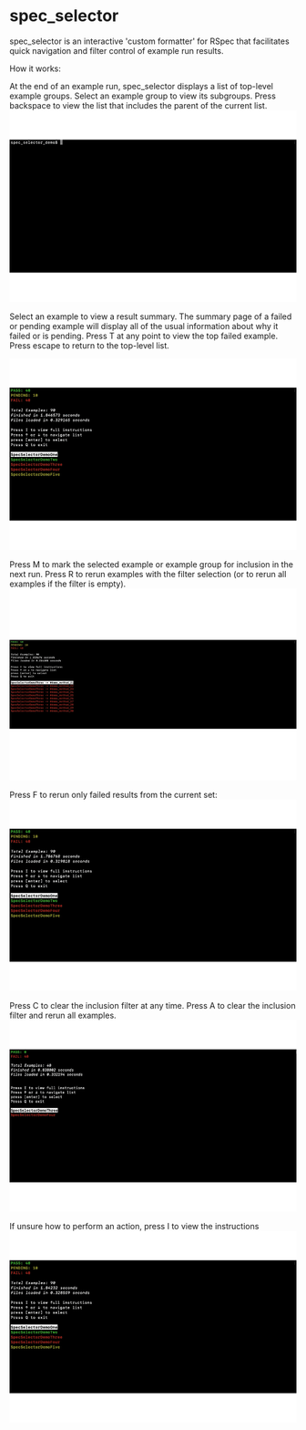 # spec_selector

spec_selector is an interactive 'custom formatter' for RSpec that facilitates quick navigation and filter control of example run results. 

How it works:

At the end of an example run, spec_selector displays a list of top-level
example groups. Select an example group to view its subgroups. Press backspace to view the list that includes the parent of the current list.
![start and list navigation](gifs/spec_selector_demo_1.gif)

Select an example to view a result summary. The summary page of a failed or pending example will display all of the usual information about why it failed or is pending. Press T at any point to view the top failed example. Press escape to return to the top-level list.

![example selection](gifs/spec_selector_demo_2.gif)

Press M to mark the selected example or example group for inclusion in the next run. 
Press R to rerun examples with the filter selection (or to rerun all examples if the filter is empty).
![inclusion filter](gifs/spec_selector_demo_3.gif)

Press F to rerun only failed results from the current set:
![fail filter](gifs/spec_selector_demo_4.gif)

Press C to clear the inclusion filter at any time. Press A to clear the inclusion filter and rerun all examples. 
![clear filter and rerun](gifs/spec_selector_demo_5.gif)

If unsure how to perform an action, press I to view the instructions
![instructions](gifs/spec_selector_demo_6.gif)
